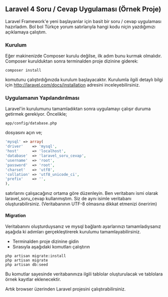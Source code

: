 ## Laravel 4 Soru / Cevap Uygulaması (Örnek Proje)

Laravel Framework'e yeni başlayanlar için basit bir soru / cevap uygulaması hazırladım. 
Bol bol Türkçe yorum satırlarıyla hangi kodu niçin yazdığımızı açıklamaya çalıştım.

### Kurulum

Eğer makinenizde Composer kurulu değilse, ilk adım bunu kurmak olmalıdır. Composer kurulduktan sonra terminalden proje dizinine giderek:

```
composer install
```

komutunu çalıştırdığınızda kurulum başlayacaktır. Kurulumla ilgili detaylı bilgi için http://laravel.com/docs/installation adresini inceleyebilirsiniz.

### Uygulamanın Yapılandırılması

Laravel'in kurulumunu tamamladıktan sonra uygulamayı çalışır duruma getirmek gerekiyor. Öncelikle;

```
app/config/database.php
```
 
dosyasını açın ve;
 
``` php
'mysql' => array(
'driver'    => 'mysql',
'host'      => 'localhost',
'database'  => 'laravel_soru_cevap',
'username'  => 'root',
'password'  => 'root',
'charset'   => 'utf8',
'collation' => 'utf8_unicode_ci',
'prefix'    => '',
),
```

satırlarını çalışacağınız ortama göre düzenleyin. 
Ben veritabanı ismi olarak laravel_soru_cevap kullanmıştım. Siz de aynı isimle veritabanı oluşturabilirsiniz.
(Veritabanının UTF-8 olmasına dikkat etmenizi öneririm)

#### Migration

Veritabanını oluşturduysanız ve mysql bağlantı ayarlarınızı tamamladıysanız aşağıda ki adımları gerçekleştirerek kurulumu tamamlayabilirsiniz.

* Terminalden proje dizinine gidin
* Sırasıyla aşağıdaki komutları çalıştırın

```
php artisan migrate:install
php artisan migrate
php artisan db:seed
```

Bu komutlar sayesinde veritabanınıza ilgili tablolar oluşturulacak ve tablolara örnek kayıtlar eklenecektir.

Artık browser üzerinden Laravel projesini çalıştırabilirsiniz.
